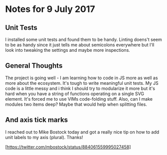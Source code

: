 # Notes for 9 July 2017

## Unit Tests

I installed some unit tests and found them to be handy.  Linting doens't seem to be as handy since it just tells me about semicolons everywhere but I'll look into tweaking the settings and maybe more inspections.

## General Thoughts

The project is going well - I am learning how to code in JS more as well as more about the ecosystem.  It's tough to write meaningful unit tests.  My JS code is a little messy and i think I should try to modularize it more but it's hard when you have a string of functions operating on a single SVG element.  It's forced me to use VIMs code-folding stuff.  Also, can I make modules two items deep?  Maybe that would help when splitting files.

## And axis tick marks

I reached out to Mike Bostock today and got a really nice tip on how to add unit labels to my axis (plural).  Thanks!

[https://twitter.com/mbostock/status/884061559995027458]
